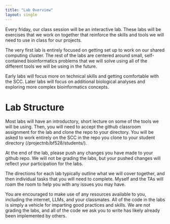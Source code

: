 ```yaml
---
title: "Lab Overview"
layout: single
---
```


Every friday, our class session will be an interactive lab. These labs will 
be exercises that we work on together that reinforce the skills and tools we 
will need to use in class for our projects. 

The very first lab is entirely focused on getting set up to work on our shared computing
cluster. The rest of the labs are centered around small, self-contained
bioinformatics problems that we will solve using all of the different tools
we will be using in the future. 

Early labs will focus more on technical skills and getting comfortable with the
SCC. Later labs will focus on additional biological analyses and exploring more 
complex bioinformatics concepts. 

# Lab Structure

Most labs will have an introductory, short lecture on some of the tools we will
be using. Then, you will need to accept the github classroom assignment for the
lab and clone the repo to your directory. You will be asked to work entirely
on the SCC in the repo you clone to your student directory (/projectnb/bf528/students/<your-bu-username>).

At the end of the lab, please push any changes you have made to your github
repo. We will not be grading the labs, but your pushed changes will reflect
your participation for the labs. 

The directions for each lab typically outline what we will cover together, and 
then individual tasks that you will need to complete. Myself and the TAs will
roam the room to help you with any issues you may have. 

You are encouraged to make use of any resources available to you, including 
the internet, LLMs, and your classmates. All of the code in the labs is simply
a vehicle for imparting good practices and skills. We are not grading the labs,
and all of the code we ask you to write has likely already been implemented by
others.